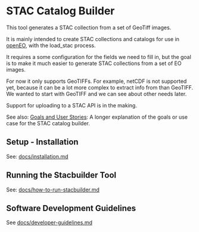# STAC Catalog Builder

This tool generates a STAC collection from a set of GeoTiff images.

It is mainly intended to create STAC collections and catalogs for use in [openEO](https://openeo.org/), with the load_stac process.

It requires a some configuration for the fields we need to fill in, but the goal is to make it much easier to generate STAC collections from a set of EO images.

For now it only supports GeoTIFFs. For example, netCDF is not supported yet, because it can be a lot more complex to extract info from than GeoTIFF.
We wanted to start with GeoTIFF and we can see about other needs later.

Support for uploading to a STAC API is in the making.

See also: [Goals and User Stories](docs/goals-and-user-stories.md): A longer explanation of the goals or use case for the STAC catalog builder.

## Setup - Installation

See: [docs/installation.md](docs/installation.md)

## Running the Stacbuilder Tool

See: [docs/how-to-run-stacbuilder.md](docs/how-to-run-stacbuilder.md)

## Software Development Guidelines

See [docs/developer-guidelines.md](docs/developer-guidelines.md)
